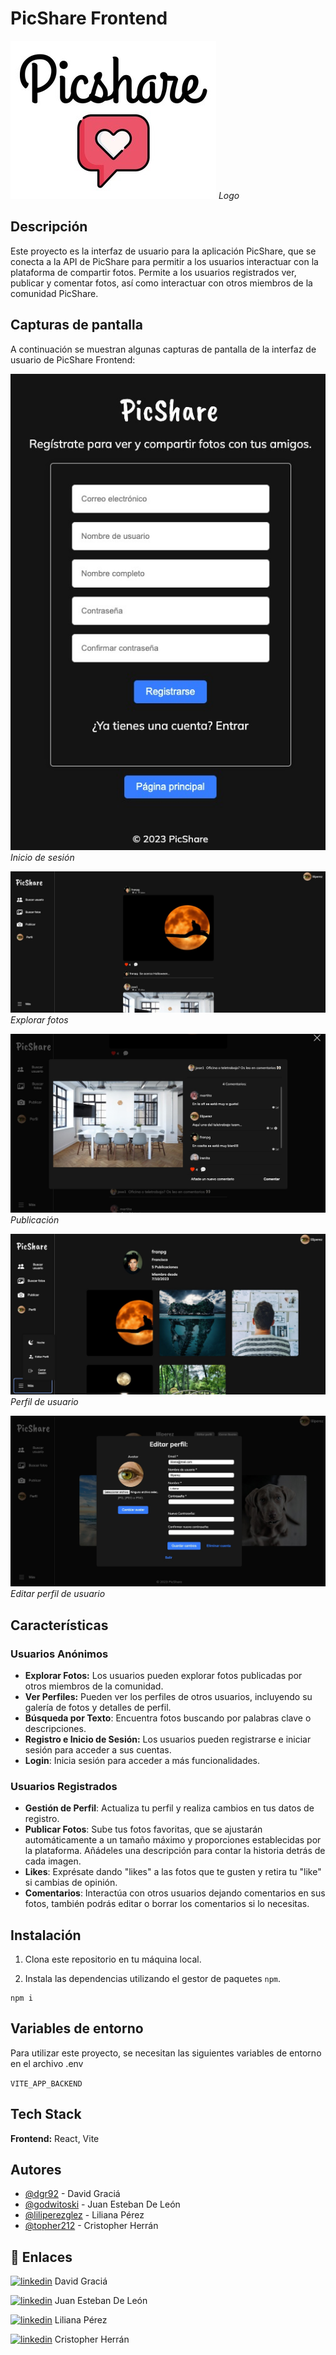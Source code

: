 # PicShare Frontend

![Logo App](./src/resources/PicShare-full-logo.jpg)
*Logo*

## Descripción
Este proyecto es la interfaz de usuario para la aplicación PicShare, que se conecta a la API de PicShare para permitir a los usuarios interactuar con la plataforma de compartir fotos. Permite a los usuarios registrados ver, publicar y comentar fotos, así como interactuar con otros miembros de la comunidad PicShare.


## Capturas de pantalla

A continuación se muestran algunas capturas de pantalla de la interfaz de usuario de PicShare Frontend:

![Login Screenshot](./src/resources/screenshot-login.jpg)
*Inicio de sesión*

![Home Page Screenshot](./src/resources/screenshot-homepage.jpg)
*Explorar fotos*

![Post Screenshot](./src/resources/screenshot-post.jpg)
*Publicación*

![User Profile Screenshot](./src/resources/screenshot-userprofile.jpg)
*Perfil de usuario*

![Edit Profile Screenshot](./src/resources/screenshot-editprofile.jpg)
*Editar perfil de usuario*

## Características
### Usuarios Anónimos
- **Explorar Fotos:** Los usuarios pueden explorar fotos publicadas por otros miembros de la comunidad.
- **Ver Perfiles:** Pueden ver los perfiles de otros usuarios, incluyendo su galería de fotos y detalles de perfil.
- **Búsqueda por Texto**: Encuentra fotos buscando por palabras clave o descripciones.
- **Registro e Inicio de Sesión:** Los usuarios pueden registrarse e iniciar sesión para acceder a sus cuentas.
- **Login**: Inicia sesión para acceder a más funcionalidades.

### Usuarios Registrados
- **Gestión de Perfil**: Actualiza tu perfil y realiza cambios en tus datos de registro.
- **Publicar Fotos**: Sube tus fotos favoritas, que se ajustarán automáticamente a un tamaño máximo y proporciones establecidas por la plataforma. Añádeles una descripción para contar la historia detrás de cada imagen.
- **Likes**: Exprésate dando "likes" a las fotos que te gusten y retira tu "like" si cambias de opinión.
- **Comentarios**: Interactúa con otros usuarios dejando comentarios en sus fotos, también podrás editar o borrar los comentarios si lo necesitas.

## Instalación

1. Clona este repositorio en tu máquina local.

2. Instala las dependencias utilizando el gestor de paquetes `npm`.

```
npm i
```

## Variables de entorno

Para utilizar este proyecto, se necesitan las siguientes variables de entorno en el archivo .env

`VITE_APP_BACKEND` 


## Tech Stack

**Frontend:** React, Vite


## Autores

- [@dgr92](https://github.com/dgr92) - David Graciá
- [@godwitoski](https://github.com/godwitoski) - Juan Esteban De León
- [@liliperezglez](https://github.com/liliperezglez) - Liliana Pérez
- [@topher212](https://github.com/topher212) - Cristopher Herrán


## 🔗 Enlaces

[![linkedin](https://img.shields.io/badge/linkedin-0A66C2?style=for-the-badge&logo=linkedin&logoColor=white)](https://www.linkedin.com/in/david-gr/) David Graciá 

[![linkedin](https://img.shields.io/badge/linkedin-0A66C2?style=for-the-badge&logo=linkedin&logoColor=white)](https://www.linkedin.com/in/juanesteban-deleonrosario/) Juan Esteban De León

[![linkedin](https://img.shields.io/badge/linkedin-0A66C2?style=for-the-badge&logo=linkedin&logoColor=white)](https://www.linkedin.com/in/liliana-perez-gonzalez//) Liliana Pérez

[![linkedin](https://img.shields.io/badge/linkedin-0A66C2?style=for-the-badge&logo=linkedin&logoColor=white)](https://www.linkedin.com/in/cristopher-herr%C3%A1n-guerreiro/) Cristopher Herrán